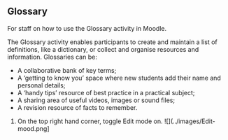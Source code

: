 ## Glossary

For staff on how to use the Glossary activity in Moodle.

The Glossary activity enables participants to create and maintain a list of definitions, like a dictionary, or collect and organise resources and information. Glossaries can be:

- A collaborative bank of key terms;
- A ‘getting to know you’ space where new students add their name and personal details;
- A ‘handy tips’ resource of best practice in a practical subject;
- A sharing area of useful videos, images or sound files;
- A revision resource of facts to remember.

1. On the top right hand corner, toggle Edit mode on.
![](../images/Edit-mood.png]
